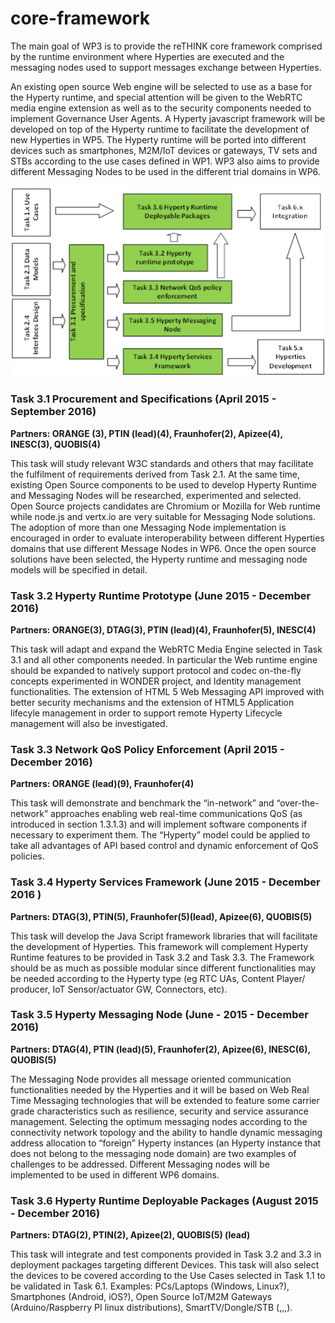 # core-framework
The main goal of WP3 is to provide the reTHINK core framework comprised by the runtime environment where Hyperties are executed and the messaging nodes used to support messages exchange between Hyperties. 

An existing open source Web engine will be selected to use as a base for the Hyperty runtime, and special attention will be given to the WebRTC media engine extension as well as to the security components needed to implement Governance User Agents. A Hyperty javascript framework will be developed on top of the Hyperty runtime to facilitate the development of new Hyperties in WP5. The Hyperty runtime will be ported into different devices such as smartphones, M2M/IoT devices or gateways, TV sets and STBs according to the use cases defined in WP1. WP3 also aims to provide different Messaging Nodes to be used in the different trial domains in WP6.

![WP3 Structure and Relationships with external Tasks](wp3-structure.png)

### Task 3.1 Procurement and Specifications (April 2015 - September 2016)

**Partners: ORANGE (3), PTIN (lead)(4), Fraunhofer(2), Apizee(4), INESC(3), QUOBIS(4)**

This task will study relevant W3C standards and others that may facilitate the fulfilment of requirements derived from Task 2.1. At the same time, existing Open Source components to be used to develop Hyperty Runtime and Messaging Nodes will be researched, experimented and selected. Open Source projects candidates are Chromium or Mozilla for Web runtime while node.js and vertx.io are very suitable for Messaging Node solutions. The adoption of more than one Messaging Node implementation is encouraged in order to evaluate interoperability between different Hyperties domains that use different Message Nodes in WP6. Once the open source solutions have been selected, the Hyperty runtime and messaging node models will be specified in detail.

### Task 3.2 Hyperty Runtime Prototype (June 2015 - December 2016)

**Partners: ORANGE(3), DTAG(3), PTIN (lead)(4), Fraunhofer(5), INESC(4)**

This task will adapt and expand the WebRTC Media Engine selected in Task 3.1 and all other components needed. In particular the Web runtime engine should be expanded to natively support protocol and codec on-the-fly concepts experimented in WONDER project, and Identity management functionalities. The extension of HTML 5 Web Messaging API improved with better security mechanisms and the extension of HTML5 Application lifecyle management in order to support remote Hyperty Lifecycle management will also be investigated.

### Task 3.3 Network QoS Policy Enforcement (April 2015 - December 2016)

**Partners: ORANGE (lead)(9), Fraunhofer(4)**

This task will demonstrate and benchmark the “in-network” and “over-the-network” approaches enabling web real-time communications QoS (as introduced in section 1.3.1.3) and will implement software components if necessary to experiment them. The “Hyperty” model could be applied to take all advantages of API based control and dynamic enforcement of QoS policies.

### Task 3.4 Hyperty Services Framework (June 2015 - December 2016 )

**Partners: DTAG(3), PTIN(5), Fraunhofer(5)(lead), Apizee(6), QUOBIS(5)**

This task will develop the Java Script framework libraries that will facilitate the development of Hyperties. This framework will complement Hyperty Runtime features to be provided in Task 3.2 and Task 3.3.  The Framework should be as much as possible modular since different functionalities may be needed according to the Hyperty type (eg RTC UAs, Content Player/ producer, IoT Sensor/actuator GW, Connectors, etc).

### Task 3.5 Hyperty Messaging Node (June - 2015 - December 2016)

**Partners: DTAG(4), PTIN (lead)(5), Fraunhofer(2), Apizee(6), INESC(6), QUOBIS(5)**

The Messaging Node provides all message oriented communication functionalities needed by the Hyperties and it will be based on Web Real Time Messaging technologies that will be extended to feature some carrier grade characteristics such as resilience, security and service assurance management. Selecting the optimum messaging nodes according to the connectivity network topology and the ability to handle dynamic messaging address allocation to “foreign” Hyperty instances (an Hyperty instance that does not belong to the messaging node domain) are two examples of challenges to be addressed. Different Messaging nodes will be implemented to be used in different WP6 domains.

### Task 3.6 Hyperty Runtime Deployable Packages (August 2015 - December 2016)

**Partners: DTAG(2), PTIN(2), Apizee(2), QUOBIS(5) (lead)**

This task will integrate and test components provided in Task 3.2 and 3.3 in deployment packages targeting different Devices. This task will also select the devices to be covered according to the Use Cases selected in Task 1.1 to be validated in Task 6.1. Examples: PCs/Laptops (Windows, Linux?), Smartphones (Android, iOS?), Open Source IoT/M2M Gateways (Arduino/Raspberry PI linux distributions), SmartTV/Dongle/STB (,,,). 
